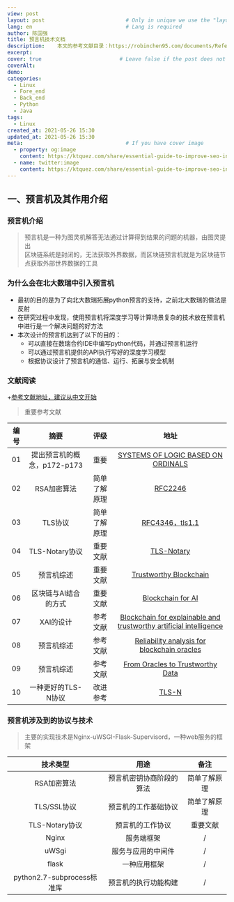 ```yaml
---
view: post
layout: post                          # Only in unique we use the "layout: post"
lang: en                              # Lang is required
author: 陈国强
title: 预言机技术文档
description:    本文的参考文献目录：https://robinchen95.com/documents/Refer/
excerpt: 
cover: true                         # Leave false if the post does not have cover image, if there is set to true
coverAlt: 
demo:
categories:
  - Linux
  - Fore_end
  - Back_end
  - Python
  - Java
tags: 
  - Linux
created_at: 2021-05-26 15:30
updated_at: 2021-05-26 15:30
meta:                                 # If you have cover image
  - property: og:image
    content: https://ktquez.com/share/essential-guide-to-improve-seo-in-single-page-application-vuejs.png
  - name: twitter:image
    content: https://ktquez.com/share/essential-guide-to-improve-seo-in-single-page-application-vuejs.png
---
```


## 一、预言机及其作用介绍  
### 预言机介绍

> 预言机是一种为图灵机解答无法通过计算得到结果的问题的机器，由图灵提出  
> 区块链系统是封闭的，无法获取外界数据，而区块链预言机就是为区块链节点获取外部世界数据的工具  
    
### 为什么会在北大数瑞中引入预言机  

+ 最初的目的是为了向北大数瑞拓展python预言的支持，之前北大数瑞的做法是反射  
+ 在研究过程中发现，使用预言机将深度学习等计算场景复杂的技术放在预言机中进行是一个解决问题的好方法  
+ 本次设计的预言机达到了以下的目的：  
    + 可以直接在数瑞合约IDE中编写python代码，并通过预言机运行  
    + 可以通过预言机提供的API执行写好的深度学习模型  
    + 根据协议设计了预言机的通信、运行、拓展与安全机制  

### 文献阅读    
+[参考文献地址，建议从中文开始](https://robinchen95.com/documents/Refer)  
> 重要参考文献  

|编号|摘要|评级|地址|
|:----:|:----:|:----:|:----:|
|01|提出预言机的概念，p172-p173|重要|[SYSTEMS OF LOGIC BASED ON ORDINALS](https://robinchen95.com/documents/Refer/01-SYSTEMS%20OF%20LOGIC%20BASED%20ON%20ORDINALS.pdf)|
|02|RSA加密算法|简单了解原理|[RFC2246](https://robinchen95.com/documents/Refer/12-rfc2246.pdf)|
|03|TLS协议|简单了解原理|[RFC4346，tls1.1](https://robinchen95.com/documents/Refer/13-rfc4346.pdf)|
|04|TLS-Notary协议|重要文献|[TLS-Notary](https://robinchen95.com/documents/Refer/05-TLSNotary.pdf)|
|05|预言机综述|重要文献|[Trustworthy Blockchain](https://robinchen95.com/documents/Refer/03-Trustworthy%20Blockchain.pdf)|
|06|区块链与AI结合的方式|重要文献|[Blockchain for AI](https://robinchen95.com/documents/Refer/06-Blockchain%20for%20AI-%20Review%20and%20%20Open%20Research%20Challenges.pdf)|
|07|XAI的设计|参考文献|[Blockchain for explainable and trustworthy artificial intelligence](https://robinchen95.com/documents/Refer/07-Blockchain%20for%20explainable%20and%20trustworthy%20artificial%20intelligence.pdf)|
|08|预言机综述|参考文献|[Reliability analysis for blockchain oracles](https://robinchen95.com/documents/Refer/04-Reliability%20analysis%20for%20blockchain%20oracles.pdf)|
|09|预言机综述|参考文献|[From Oracles to Trustworthy Data](https://robinchen95.com/documents/Refer/11-From%20Oracles%20to%20Trustworthy%20Data%20%20On-chaining%20Systems%20.pdf)|
|10|一种更好的TLS-N协议|改进参考|[TLS-N](https://robinchen95.com/documents/Refer/09-TLS-N-%20Non-repudiation%20over%20TLS.pdf)|

### 预言机涉及到的协议与技术  
> 主要的实现技术是Nginx-uWSGI-Flask-Supervisord，一种web服务的框架  

|技术类型|用途|备注|
|:----:|:----:|:----:|
|RSA加密算法|预言机密钥协商阶段的算法|简单了解原理|
|TLS/SSL协议|预言机的工作基础协议|简单了解原理|
|TLS-Notary协议|预言机的工作协议|重要文献|
|Nginx|服务端框架|/|
|uWSgi|服务与应用的中间件|/|
|flask|一种应用框架|/|
|python2.7-subprocess标准库|预言机的执行功能构建|/|
